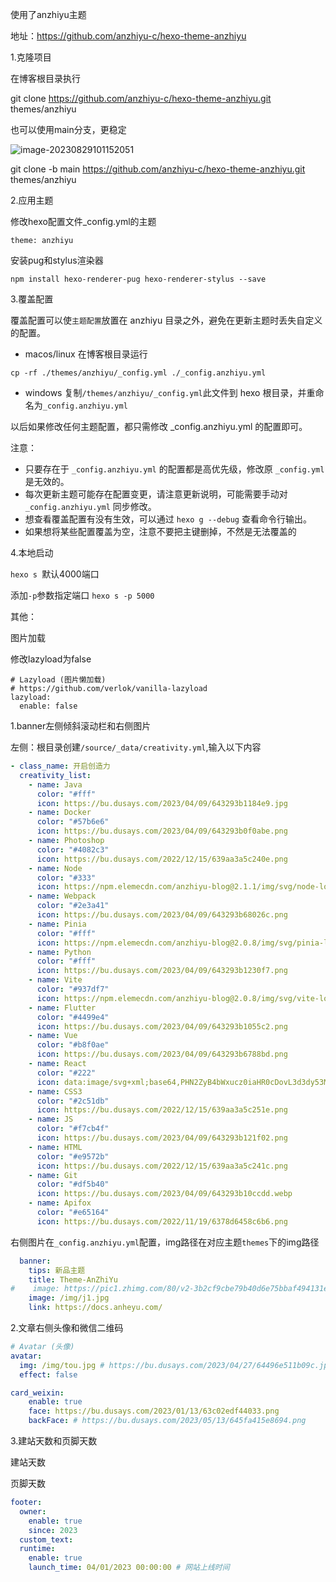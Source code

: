 使用了anzhiyu主题

地址：https://github.com/anzhiyu-c/hexo-theme-anzhiyu

1.克隆项目

在博客根目录执行

git clone https://github.com/anzhiyu-c/hexo-theme-anzhiyu.git themes/anzhiyu

也可以使用main分支，更稳定

![image-20230829101152051](C:\Users\dengsm\AppData\Roaming\Typora\typora-user-images\image-20230829101152051.png)

git clone -b main https://github.com/anzhiyu-c/hexo-theme-anzhiyu.git themes/anzhiyu

2.应用主题

修改hexo配置文件_config.yml的主题

```
theme: anzhiyu
```

安装pug和stylus渲染器

```
npm install hexo-renderer-pug hexo-renderer-stylus --save
```

3.覆盖配置

覆盖配置可以使`主题配置`放置在 anzhiyu 目录之外，避免在更新主题时丢失自定义的配置。

- macos/linux 在博客根目录运行

```
cp -rf ./themes/anzhiyu/_config.yml ./_config.anzhiyu.yml
```

- windows 复制`/themes/anzhiyu/_config.yml`此文件到 hexo 根目录，并重命名为`_config.anzhiyu.yml`

以后如果修改任何主题配置，都只需修改 _config.anzhiyu.yml 的配置即可。

注意：

- 只要存在于 `_config.anzhiyu.yml` 的配置都是高优先级，修改原 `_config.yml` 是无效的。
- 每次更新主题可能存在配置变更，请注意更新说明，可能需要手动对 `_config.anzhiyu.yml` 同步修改。
- 想查看覆盖配置有没有生效，可以通过 `hexo g --debug` 查看命令行输出。
- 如果想将某些配置覆盖为空，注意不要把主键删掉，不然是无法覆盖的

4.本地启动

`hexo s `默认4000端口

添加`-p`参数指定端口 `hexo s -p 5000`



其他：

图片加载

修改lazyload为false

```
# Lazyload (图片懒加载)
# https://github.com/verlok/vanilla-lazyload
lazyload:
  enable: false
```

1.banner左侧倾斜滚动栏和右侧图片

左侧：根目录创建`/source/_data/creativity.yml`,输入以下内容

```yaml
- class_name: 开启创造力
  creativity_list:
    - name: Java
      color: "#fff"
      icon: https://bu.dusays.com/2023/04/09/643293b1184e9.jpg
    - name: Docker
      color: "#57b6e6"
      icon: https://bu.dusays.com/2023/04/09/643293b0f0abe.png
    - name: Photoshop
      color: "#4082c3"
      icon: https://bu.dusays.com/2022/12/15/639aa3a5c240e.png
    - name: Node
      color: "#333"
      icon: https://npm.elemecdn.com/anzhiyu-blog@2.1.1/img/svg/node-logo.svg
    - name: Webpack
      color: "#2e3a41"
      icon: https://bu.dusays.com/2023/04/09/643293b68026c.png
    - name: Pinia
      color: "#fff"
      icon: https://npm.elemecdn.com/anzhiyu-blog@2.0.8/img/svg/pinia-logo.svg
    - name: Python
      color: "#fff"
      icon: https://bu.dusays.com/2023/04/09/643293b1230f7.png
    - name: Vite
      color: "#937df7"
      icon: https://npm.elemecdn.com/anzhiyu-blog@2.0.8/img/svg/vite-logo.svg
    - name: Flutter
      color: "#4499e4"
      icon: https://bu.dusays.com/2023/04/09/643293b1055c2.png
    - name: Vue
      color: "#b8f0ae"
      icon: https://bu.dusays.com/2023/04/09/643293b6788bd.png
    - name: React
      color: "#222"
      icon: data:image/svg+xml;base64,PHN2ZyB4bWxucz0iaHR0cDovL3d3dy53My5vcmcvMjAwMC9zdmciIHZpZXdCb3g9Ii0xMS41IC0xMC4yMzE3NCAyMyAyMC40NjM0OCI+CiAgPHRpdGxlPlJlYWN0IExvZ288L3RpdGxlPgogIDxjaXJjbGUgY3g9IjAiIGN5PSIwIiByPSIyLjA1IiBmaWxsPSIjNjFkYWZiIi8+CiAgPGcgc3Ryb2tlPSIjNjFkYWZiIiBzdHJva2Utd2lkdGg9IjEiIGZpbGw9Im5vbmUiPgogICAgPGVsbGlwc2Ugcng9IjExIiByeT0iNC4yIi8+CiAgICA8ZWxsaXBzZSByeD0iMTEiIHJ5PSI0LjIiIHRyYW5zZm9ybT0icm90YXRlKDYwKSIvPgogICAgPGVsbGlwc2Ugcng9IjExIiByeT0iNC4yIiB0cmFuc2Zvcm09InJvdGF0ZSgxMjApIi8+CiAgPC9nPgo8L3N2Zz4K
    - name: CSS3
      color: "#2c51db"
      icon: https://bu.dusays.com/2022/12/15/639aa3a5c251e.png
    - name: JS
      color: "#f7cb4f"
      icon: https://bu.dusays.com/2023/04/09/643293b121f02.png
    - name: HTML
      color: "#e9572b"
      icon: https://bu.dusays.com/2022/12/15/639aa3a5c241c.png
    - name: Git
      color: "#df5b40"
      icon: https://bu.dusays.com/2023/04/09/643293b10ccdd.webp
    - name: Apifox
      color: "#e65164"
      icon: https://bu.dusays.com/2022/11/19/6378d6458c6b6.png
```



右侧图片在`_config.anzhiyu.yml`配置，img路径在对应主题`themes`下的img路径

```yaml
  banner:
    tips: 新品主题
    title: Theme-AnZhiYu
#    image: https://pic1.zhimg.com/80/v2-3b2cf9cbe79b40d6e75bbaf494131ec4_720w.webp
    image: /img/j1.jpg
    link: https://docs.anheyu.com/
```

2.文章右侧头像和微信二维码

```yaml
# Avatar (头像)
avatar:
  img: /img/tou.jpg # https://bu.dusays.com/2023/04/27/64496e511b09c.jpg
  effect: false
```

```yaml
card_weixin:
    enable: true
    face: https://bu.dusays.com/2023/01/13/63c02edf44033.png
    backFace: # https://bu.dusays.com/2023/05/13/645fa415e8694.png
```

3.建站天数和页脚天数

建站天数



页脚天数

```yaml
footer:
  owner:
    enable: true
    since: 2023
  custom_text:
  runtime:
    enable: true
    launch_time: 04/01/2023 00:00:00 # 网站上线时间
```

